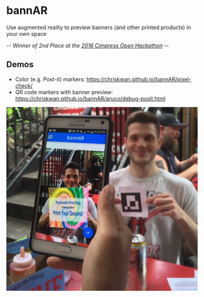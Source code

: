 # bannAR #
Use augmented reality to preview banners (and other printed products) in your own space

-- *Winner of 2nd Place at the [2016 Cimpress Open Hackathon](http://2016hackathon.com)* --

## Demos ##
* Color (e.g. Post-it) markers: https://chriskwan.github.io/bannAR/pixel-check/
* QR code markers with banner preview: https://chriskwan.github.io/bannAR/aruco/debug-posit.html

![](./bannAR-demo.jpeg)
